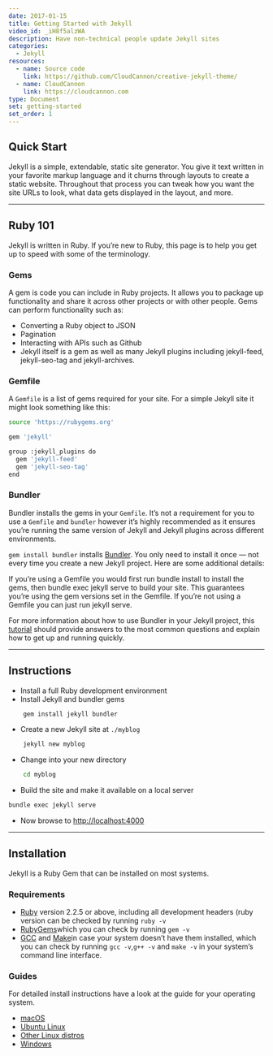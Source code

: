 ```yaml
---
date: 2017-01-15
title: Getting Started with Jekyll
video_id: _iH8f5alzWA
description: Have non-technical people update Jekyll sites
categories:
  - Jekyll
resources:
  - name: Source code
    link: https://github.com/CloudCannon/creative-jekyll-theme/
  - name: CloudCannon
    link: https://cloudcannon.com
type: Document
set: getting-started
set_order: 1
---
```

## Quick Start 
Jekyll is a simple, extendable, static site generator. You give it text written in your favorite markup language and it churns through layouts to create a static website. Throughout that process you can tweak how you want the site URLs to look, what data gets displayed in the layout, and more.   

------------------------------------------------------------------------------
## Ruby 101 
Jekyll is written in Ruby. If you’re new to Ruby, this page is to help you get up to speed with some of the terminology.
### Gems
A gem is code you can include in Ruby projects. It allows you to package up functionality and share it across other projects or with other people. Gems can perform functionality such as:
- Converting a Ruby object to JSON
- Pagination
- Interacting with APIs such as Github
- Jekyll itself is a gem as well as many Jekyll plugins including jekyll-feed, jekyll-seo-tag and jekyll-archives.

### Gemfile
A `Gemfile` is a list of gems required for your site. For a simple Jekyll site it might look something like this:
~~~bash 
source 'https://rubygems.org'

gem 'jekyll'

group :jekyll_plugins do
  gem 'jekyll-feed'
  gem 'jekyll-seo-tag'
end
~~~

### Bundler
Bundler installs the gems in your `Gemfile`. It’s not a requirement for you to use a `Gemfile` and `bundler` however it’s highly recommended as it ensures you’re running the same version of Jekyll and Jekyll plugins across different environments.

`gem install bundler` installs [Bundler](https://rubygems.org/gems/bundler). You only need to install it once — not every time you create a new Jekyll project. Here are some additional details:

If you’re using a Gemfile you would first run bundle install to install the gems, then bundle exec jekyll serve to build your site. This guarantees you’re using the gem versions set in the Gemfile. If you’re not using a Gemfile you can just run jekyll serve.

For more information about how to use Bundler in your Jekyll project, this [tutorial](https://jekyllrb.com/tutorials/using-jekyll-with-bundler/) should provide answers to the most common questions and explain how to get up and running quickly.

------------------------------------------------------------------------------
## Instructions
- Install a full Ruby development environment
- Install Jekyll and bundler gems   

~~~ bash
	gem install jekyll bundler
~~~  
- Create a new Jekyll site at `./myblog`   

~~~ bash
	jekyll new myblog
~~~  
- Change into your new directory   

~~~ bash
	cd myblog
~~~  
- Build the site and make it available on a local server   

~~~ bash 
bundle exec jekyll serve
~~~

- Now browse to [http://localhost:4000](http://localhost:4000)

------------------------------------------------------------------------------

## Installation   

Jekyll is a Ruby Gem that can be installed on most systems.

### Requirements
- [Ruby](https://www.ruby-lang.org/en/downloads/) version 2.2.5 or above, including all development headers (ruby version can be checked by running `ruby -v`
- [RubyGems](https://rubygems.org/pages/download)which you can check by running `gem -v`
- [GCC](https://gcc.gnu.org/install/) and [Make](https://www.gnu.org/software/make/)in case your system doesn’t have them installed, which you can check by running `gcc -v`,`g++ -v` and `make -v` in your system’s command line interface.   

### Guides
For detailed install instructions have a look at the guide for your operating system.
- [macOS](https://jekyllrb.com/docs/installation/macos/)
- [Ubuntu Linux](https://jekyllrb.com/docs/installation/ubuntu/)
- [Other Linux distros](https://jekyllrb.com/docs/installation/other-linux)
- [Windows](https://jekyllrb.com/docs/installation/windows/)



